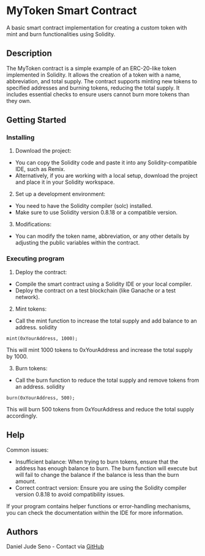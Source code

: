 # MyToken Smart Contract

A basic smart contract implementation for creating a custom token with mint and burn functionalities using Solidity.

## Description

The MyToken contract is a simple example of an ERC-20-like token implemented in Solidity. It allows the creation of a token with a name, abbreviation, and total supply. 
The contract supports minting new tokens to specified addresses and burning tokens, reducing the total supply. It includes essential checks to ensure users cannot burn 
more tokens than they own.

## Getting Started

### Installing

1. Download the project:
* You can copy the Solidity code and paste it into any Solidity-compatible IDE, such as Remix.
* Alternatively, if you are working with a local setup, download the project and place it in your Solidity workspace.

2. Set up a development environment:
* You need to have the Solidity compiler (solc) installed.
* Make sure to use Solidity version 0.8.18 or a compatible version.
  
3. Modifications:
* You can modify the token name, abbreviation, or any other details by adjusting the public variables within the contract.

### Executing program

1. Deploy the contract:
* Compile the smart contract using a Solidity IDE or your local compiler.
* Deploy the contract on a test blockchain (like Ganache or a test network).

2. Mint tokens:
* Call the mint function to increase the total supply and add balance to an address.
solidity
```
mint(0xYourAddress, 1000);
```
This will mint 1000 tokens to 0xYourAddress and increase the total supply by 1000.

3. Burn tokens:
* Call the burn function to reduce the total supply and remove tokens from an address.
solidity
```
burn(0xYourAddress, 500);
```
This will burn 500 tokens from 0xYourAddress and reduce the total supply accordingly.


## Help

Common issues:
* Insufficient balance: When trying to burn tokens, ensure that the address has enough balance to burn. 
The burn function will execute but will fail to change the balance if the balance is less than the burn amount.
* Correct contract version: Ensure you are using the Solidity compiler version 0.8.18 to avoid compatibility issues.
  
If your program contains helper functions or error-handling mechanisms, you can check the documentation within the IDE for more information.

## Authors

Daniel Jude Seno - Contact via [GitHub](https://github.com/djrseno)
